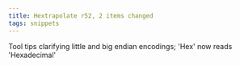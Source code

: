```yaml
---
title: Hextrapolate r52, 2 items changed
tags: snippets
---
```


Tool tips clarifying little and big endian encodings; 'Hex' now reads 'Hexadecimal'
